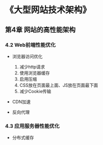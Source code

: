 # 《大型网站技术架构》
## 第4章 网站的高性能架构
### 4.2 Web前端性能优化
- 浏览器访问优化 
	1. 减少http请求
	2. 使用浏览器缓存
	3. 启用压缩
	4. CSS放在页面最上面、JS放在页面最下面
	5. 减少Cookie传输

- CDN加速
- 反向代理
### 4.3 应用服务器性能优化
- 分布式缓存
